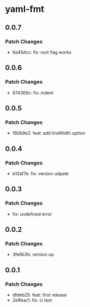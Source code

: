 # yaml-fmt

## 0.0.7

### Patch Changes

- 6a45dcc: fix: root flag works

## 0.0.6

### Patch Changes

- 674369c: fix: indent

## 0.0.5

### Patch Changes

- 160b9e2: feat: add lineWidth option

## 0.0.4

### Patch Changes

- b13af7e: fix: version udpate

## 0.0.3

### Patch Changes

- fix: undefined error

## 0.0.2

### Patch Changes

- 3fe6b2b: version up

## 0.0.1

### Patch Changes

- dfdeb25: feat: first release
- 2e9bac1: fix: ci test
